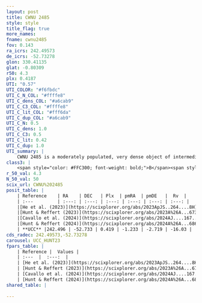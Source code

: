 ```yaml
---
layout: post
title: CWNU 2485
style: style
title_flag: true
more_names: 
fname: cwnu2485
fov: 0.143
ra_icrs: 242.49573
de_icrs: -52.73278
glon: 330.41135
glat: -0.80309
r50: 4.3
plx: 0.4187
UTI: "0.57"
UTI_COLOR: "#f6fbdc"
UTI_C_N_COL: "#ffffe8"
UTI_C_dens_COL: "#a6cab9"
UTI_C_C3_COL: "#ffffe8"
UTI_C_lit_COL: "#fff6da"
UTI_C_dup_COL: "#a6cab9"
UTI_C_N: 0.5
UTI_C_dens: 1.0
UTI_C_C3: 0.5
UTI_C_lit: 0.42
UTI_C_dup: 1.0
UTI_summary: |
    CWNU 2485 is a moderately populated, very dense object of intermediate C3 quality. It was recently reported in the literature.
class3: |
    <span style="color: #FFC300; font-weight: bold;">B</span><span style="color: #FFC300; font-weight: bold;">B</span>
r_50_val: 4.3
N_50_val: 50
scix_url: CWNU%202485
posit_table: |
    | Reference    | RA    | DEC   | Plx  | pmRA  | pmDE   |  Rv  |
    | :---         | :---: | :---: | :---: | :---: | :---: | :---: |
    |[He et al. (2023)](https://scixplorer.org/abs/2023ApJS..264....8H) | 242.496 | -52.745 | 0.423 | -1.209 | -2.711 | -16.03 |
    |[Hunt & Reffert (2023)](https://scixplorer.org/abs/2023A%26A...673A.114H) | 242.509 | -52.744 | 0.417 | -1.243 | -2.716 | -- |
    |[Cavallo et al. (2024)](https://scixplorer.org/abs/2024AJ....167...12C) | 242.512 | -52.712 | 0.415 | -- | -- | -- |
    |[Hunt & Reffert (2024)](https://scixplorer.org/abs/2024A%26A...686A..42H) | 242.509 | -52.744 | 0.417 | -1.243 | -2.716 | -- |
    | **UCC** |242.496 | -52.733 | 0.419 | -1.233 | -2.719 | -16.03 | 
cds_radec: 242.49573,-52.73278
carousel: UCC_HUNT23
fpars_table: |
    | Reference |  Values |
    | :---  |  :---:  |
    | [He et al. (2023)](https://scixplorer.org/abs/2023ApJS..264....8H) | `A0=2.55, m-M=11.7, logAge=7.35` |
    | [Hunt & Reffert (2023)](https://scixplorer.org/abs/2023A%26A...673A.114H) | `AV50=2.329, diffAV50=1.933, MOD50=11.713, logAge50=7.786` |
    | [Cavallo et al. (2024)](https://scixplorer.org/abs/2024AJ....167...12C) | `AV50=2.79, dMod50=11.02, logAge50=7.5, [Fe/H]50=-0.63` |
    | [Hunt & Reffert (2024)](https://scixplorer.org/abs/2024A%26A...686A..42H) | `MassJ=241.561` |
shared_table: |
    
---
```

